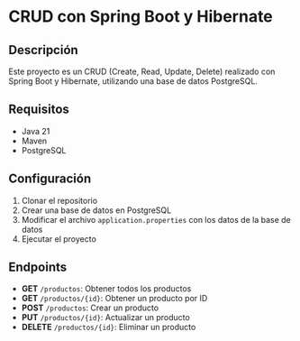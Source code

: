 # CRUD con Spring Boot y Hibernate

## Descripción

Este proyecto es un CRUD (Create, Read, Update, Delete) realizado con Spring Boot y Hibernate, utilizando una base de datos PostgreSQL.

## Requisitos

- Java 21
- Maven
- PostgreSQL

## Configuración

1. Clonar el repositorio
2. Crear una base de datos en PostgreSQL
3. Modificar el archivo `application.properties` con los datos de la base de datos
4. Ejecutar el proyecto

## Endpoints

- **GET** `/productos`: Obtener todos los productos
- **GET** `/productos/{id}`: Obtener un producto por ID
- **POST** `/productos`: Crear un producto
- **PUT** `/productos/{id}`: Actualizar un producto
- **DELETE** `/productos/{id}`: Eliminar un producto
